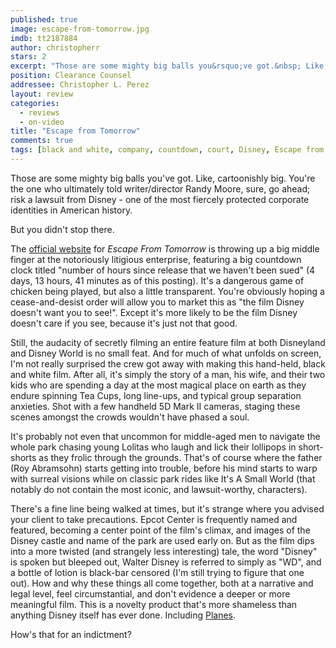 ```yaml
---
published: true
image: escape-from-tomorrow.jpg
imdb: tt2187884
author: christopherr 
stars: 2
excerpt: "Those are some mighty big balls you&rsquo;ve got.&nbsp; Like, cartoonishly big."
position: Clearance Counsel
addressee: Christopher L. Perez
layout: review
categories: 
  - reviews
  - on-video
title: "Escape from Tomorrow"
comments: true
tags: [black and white, company, countdown, court, Disney, Escape from Tomorrow, independent, lawsuit, Letters, movie, sue, sued, Walter Disney]
---
```

Those are some mighty big balls you've got.  Like, cartoonishly big. You're the one who ultimately told writer/director Randy Moore, sure, go ahead; risk a lawsuit from Disney - one of the most fiercely protected corporate identities in American history. 

But you didn't stop there.

The [official website][1] for _Escape From Tomorrow_ is throwing up a big middle finger at the notoriously litigious enterprise, featuring a big countdown clock titled "number of hours since release that we haven't been sued" (4 days, 13 hours, 41 minutes as of this posting). It's a dangerous game of chicken being played, but also a little transparent. You're obviously hoping a cease-and-desist order will allow you to market this as "the film Disney doesn't want you to see!". Except it's more likely to be the film Disney doesn't care if you see, because it's just not that good.

   [1]: http://escapefromtomorrow.com/

Still, the audacity of secretly filming an entire feature film at both Disneyland and Disney World is no small feat. And for much of what unfolds on screen, I'm not really surprised the crew got away with making this hand-held, black and white film. After all, it's simply the story of a man, his wife, and their two kids who are spending a day at the most magical place on earth as they endure spinning Tea Cups, long line-ups, and typical group separation anxieties. Shot with a few handheld 5D Mark II cameras, staging these scenes amongst the crowds wouldn't have phased a soul.

It's probably not even that uncommon for middle-aged men to navigate the whole park chasing young Lolitas who laugh and lick their lollipops in short-shorts as they frolic through the grounds. That's of course where the father (Roy Abramsohn) starts getting into trouble, before his mind starts to warp with surreal visions while on classic park rides like It's A Small World (that notably do not contain the most iconic, and lawsuit-worthy, characters).

There's a fine line being walked at times, but it's strange where you advised your client to take precautions. Epcot Center is frequently named and featured, becoming a center point of the film's climax, and images of the Disney castle and name of the park are used early on. But as the film dips into a more twisted (and strangely less interesting) tale, the word "Disney" is spoken but bleeped out, Walter Disney is referred to simply as "WD", and a bottle of lotion is black-bar censored (I'm still trying to figure that one out).  How and why these things all come together, both at a narrative and legal level, feel circumstantial, and don't evidence a deeper or more meaningful film. This is a novelty product that's more shameless than anything Disney itself has ever done. Including [Planes][2].

   [2]: /content/2013/8/14/planes.html

How's that for an indictment?